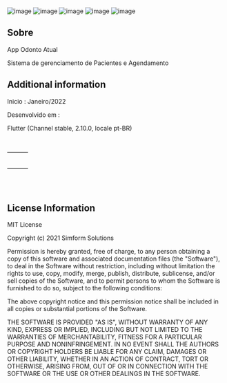 </br>

![image](https://img.shields.io/badge/Flutter-02569B?style=for-the-badge&logo=flutter&logoColor=white)
![image](https://img.shields.io/badge/Supabase-181818?style=for-the-badge&logo=supabase&logoColor=white)
![image](https://img.shields.io/badge/PostgreSQL-316192?style=for-the-badge&logo=postgresql&logoColor=white)
![image](https://img.shields.io/badge/Android-3DDC84?style=for-the-badge&logo=android&logoColor=white)
![image](https://img.shields.io/badge/iOS-000000?style=for-the-badge&logo=ios&logoColor=white)
</br>

## Sobre

App Odonto Atual

Sistema de gerenciamento de Pacientes e Agendamento

## Additional information

Inicio : Janeiro/2022

Desenvolvido em :</br>

Flutter (Channel stable, 2.10.0, locale pt-BR)


</br>

<table align="center" border="0" cellpadding="1" cellspacing="1" style="width:650px;">
	<tbody>
		<tr>
			<td><img alt="" src="https://user-images.githubusercontent.com/31604881/152305307-8e41b22b-a243-4cfd-b766-9266201b9850.png" style="width: 290px height: 500px;" /></td>
			<td><img alt="" src="https://user-images.githubusercontent.com/31604881/152243463-0eee9690-5dd3-461e-8945-d901915a6628.png" style="width: 290px height: 500px;" /></td>
			<td><img alt="" src="https://user-images.githubusercontent.com/31604881/152654718-f57d94c2-7e0d-4ad6-8f05-7bb359a0cd5e.png" style="width: 290px height: 500px;" /></td>
		</tr>
		<tr>
			<td><img alt="" src="https://user-images.githubusercontent.com/31604881/152243477-15d5e0e8-ccbc-46de-96a7-75b2021f0802.png" style="width: 290px height: 500px;" /></td>
			<td><img alt="" src="https://user-images.githubusercontent.com/31604881/152251000-2bb4027b-0a08-4201-8d13-d8ff9eff53de.png" style="width: 290px height: 500px;" /></td>
			<td><img alt="" src="https://user-images.githubusercontent.com/31604881/152251021-c9bd1e3a-077f-4d3e-9542-901dd30b0786.png" style="width: 290px height: 500px;" /></td>
		</tr>
		<tr>
			<td><img alt="" src="https://user-images.githubusercontent.com/31604881/152461734-57a48d39-36dc-4785-aecc-aa1ec9841506.png" style="width: 290px height: 500px;" /></td>
			<td><img alt="" src="https://user-images.githubusercontent.com/31604881/152559410-1fff5087-5d7a-4eda-b873-1d7e2cfa8d8e.png" style="width: 290px height: 500px;" /></td>
			<td><img alt="" src="https://user-images.githubusercontent.com/31604881/152594017-3f189907-1cb2-4f3a-95a8-3d6405884cc2.png" style="width: 290px height: 500px;" /></td>
		</tr>
		<tr>
			<td><img alt="" src="https://user-images.githubusercontent.com/31604881/152596164-5cff9d95-1735-4f27-8bf5-afb4bfa6b779.png" style="width: 290px height: 500px;" /></td>
			<td><img alt="" src="https://user-images.githubusercontent.com/31604881/152617239-e4513285-2ba6-4270-833e-d74dcbff03ca.png" style="width: 290px height: 500px;" /></td>
			<td><img alt="" src="https://user-images.githubusercontent.com/31604881/152654072-54f397d4-54c7-4c6b-b160-e635a9181c87.png" style="width: 290px height: 500px;" /></td>		</tr>
		<tr>
			<td><img alt="" src="https://user-images.githubusercontent.com/31604881/152654718-f57d94c2-7e0d-4ad6-8f05-7bb359a0cd5e.png" style="width: 290px height: 500px;" /></td>
			<td><img alt="" src="https://user-images.githubusercontent.com/31604881/152654789-ea3eceb3-4a3c-4284-b9e8-c8e86a9178ab.png" style="width: 290px height: 500px;" /></td>
			<td><img alt="" src="https://user-images.githubusercontent.com/31604881/152695591-6d3956ef-1a1b-4cfc-a972-cd69ad58f7aa.png" style="width: 290px height: 500px;" /></td>
</tr>
		<tr>
			<td><img alt="" src="https://user-images.githubusercontent.com/31604881/152654718-f57d94c2-7e0d-4ad6-8f05-7bb359a0cd5e.png" style="width: 290px height: 500px;" /></td>
			<td><img alt="" src="https://user-images.githubusercontent.com/31604881/152654789-ea3eceb3-4a3c-4284-b9e8-c8e86a9178ab.png" style="width: 290px height: 500px;" /></td>
			<td><img alt="" src="https://user-images.githubusercontent.com/31604881/152695591-6d3956ef-1a1b-4cfc-a972-cd69ad58f7aa.png" style="width: 290px height: 500px;" /></td>
</tr>
	</tbody>
</table>


</br></br>
## License Information

MIT License

Copyright (c) 2021 Simform Solutions

Permission is hereby granted, free of charge, to any person obtaining a copy
of this software and associated documentation files (the "Software"), to deal
in the Software without restriction, including without limitation the rights
to use, copy, modify, merge, publish, distribute, sublicense, and/or sell
copies of the Software, and to permit persons to whom the Software is
furnished to do so, subject to the following conditions:

The above copyright notice and this permission notice shall be included in all
copies or substantial portions of the Software.

THE SOFTWARE IS PROVIDED "AS IS", WITHOUT WARRANTY OF ANY KIND, EXPRESS OR
IMPLIED, INCLUDING BUT NOT LIMITED TO THE WARRANTIES OF MERCHANTABILITY,
FITNESS FOR A PARTICULAR PURPOSE AND NONINFRINGEMENT. IN NO EVENT SHALL THE
AUTHORS OR COPYRIGHT HOLDERS BE LIABLE FOR ANY CLAIM, DAMAGES OR OTHER
LIABILITY, WHETHER IN AN ACTION OF CONTRACT, TORT OR OTHERWISE, ARISING FROM,
OUT OF OR IN CONNECTION WITH THE SOFTWARE OR THE USE OR OTHER DEALINGS IN THE
SOFTWARE.